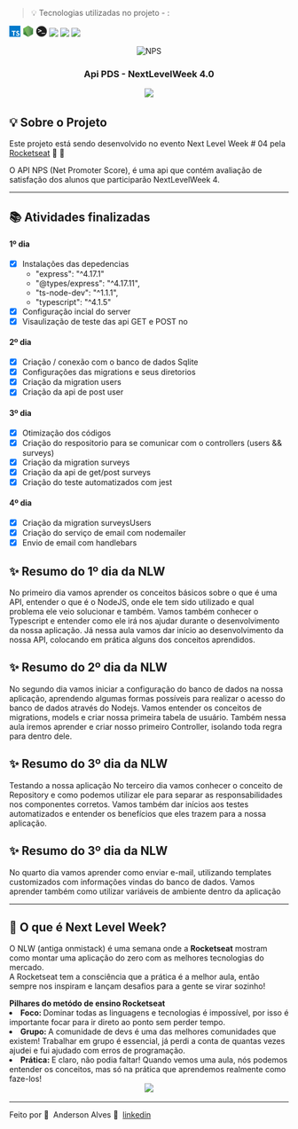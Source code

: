 > 💡 Tecnologias utilizadas no projeto - :

<code><img height="20" src="https://raw.githubusercontent.com/github/explore/80688e429a7d4ef2fca1e82350fe8e3517d3494d/topics/typescript/typescript.png"></code>
<code><img height="20" src="https://raw.githubusercontent.com/github/explore/80688e429a7d4ef2fca1e82350fe8e3517d3494d/topics/nodejs/nodejs.png"></code>
<code><img height="20" src="https://raw.githubusercontent.com/github/explore/80688e429a7d4ef2fca1e82350fe8e3517d3494d/topics/terminal/terminal.png"></code>
<code><img height="20" src="https://upload.wikimedia.org/wikipedia/commons/thumb/9/9a/Visual_Studio_Code_1.35_icon.svg/1024px-Visual_Studio_Code_1.35_icon.svg.png"></code>
<code><img height="20" src="https://pbs.twimg.com/profile_images/1091817101738864640/eQpWLr2c_400x400.jpg"></code>
<code><img height="20" src="https://avatars3.githubusercontent.com/u/53234021?s=400&v=4"></code>

<div align="center">
    <img alt="NPS" title="NPS" height="20" src="https://blog.kmaleon.com.br/conteudo/wp-content/uploads/2019/12/nps.fw_.png" />
<h3>Api PDS - NextLevelWeek 4.0</h3>
<img height="300"  src="https://www.agenciasole.com.br/blog/wp-content/uploads/2018/01/65.png">
</div>



## 💡 Sobre o Projeto 
Este projeto está sendo desenvolvido no evento Next Level Week # 04 pela [Rocketseat](https://rocketseat.com.br/) 🚀&nbsp;💜

O API NPS (Net Promoter Score), é uma api que contém avaliação de satisfação dos alunos que participarão NextLevelWeek 4.

---

## 📚 Atividades finalizadas
#### 1º dia
- [x] Instalações das depedencias
    - "express": "^4.17.1"
    - "@types/express": "^4.17.11",
    - "ts-node-dev": "^1.1.1",
    - "typescript": "^4.1.5"
- [x] Configuração incial do server
- [x] Visaulização de teste das api GET e POST no 
#### 2º dia
- [x] Criação / conexão com o banco de dados Sqlite
- [x] Configurações das migrations e seus diretorios
- [x] Criação da migration users
- [x] Criação da api de post user
#### 3º dia
- [x] Otimização dos códigos
- [x] Criação do respositorio para se comunicar com o controllers (users && surveys)
- [x] Criação da migration surveys
- [x] Criação da api de get/post surveys
- [x] Criação do teste automatizados com jest
#### 4º dia
- [x] Criação da migration surveysUsers
- [x] Criação do serviço de email com nodemailer
- [x] Envio de email com handlebars

## ✨ Resumo do 1º dia da NLW
No primeiro dia vamos aprender os conceitos básicos sobre o que é uma API, entender o que é o NodeJS, onde ele tem sido utilizado e qual problema ele veio solucionar e também. Vamos também conhecer o Typescript e entender como ele irá nos ajudar durante o desenvolvimento da nossa aplicação. Já nessa aula vamos dar início ao desenvolvimento da nossa API, colocando em prática alguns dos conceitos aprendidos.

## ✨ Resumo do 2º dia da NLW
No segundo dia vamos iniciar a configuração do banco de dados na nossa aplicação, aprendendo algumas formas possíveis para realizar o acesso do banco de dados através do Nodejs. Vamos entender os conceitos de migrations, models e criar nossa primeira tabela de usuário. Também nessa aula iremos aprender e criar nosso primeiro Controller, isolando toda regra para dentro dele.

## ✨ Resumo do 3º dia da NLW
Testando a nossa aplicação
No terceiro dia vamos conhecer o conceito de Repository e como podemos utilizar ele para separar as responsabilidades nos componentes corretos. Vamos também dar inícios aos testes automatizados e entender os benefícios que eles trazem para a nossa aplicação.

## ✨ Resumo do 3º dia da NLW
No quarto dia vamos aprender como enviar e-mail, utilizando templates customizados com informações vindas do banco de dados. Vamos aprender também como utilizar variáveis de ambiente dentro da aplicação

---

## 📣 O que é Next Level Week?

<p> 
 O NLW (antiga onmistack) é uma semana onde a <strong>Rocketseat</strong> mostram como montar uma aplicação do zero com as melhores tecnologias do mercado.
<br>
A Rocketseat tem a consciência que a prática é a melhor aula, então sempre nos inspiram e lançam desafios para a gente se virar sozinho!
</p>
<strong>Pilhares do metódo de ensino Rocketseat</strong><br>
<li><strong>Foco: </strong> Dominar todas as linguagens e tecnologias é impossível, por isso é importante focar para ir direto ao ponto sem perder tempo.</li>
<li><strong>Grupo: </strong> A comunidade de devs é uma das melhores comunidades que existem! Trabalhar em grupo é essencial, já perdi a conta de quantas vezes ajudei e fui ajudado com erros de programação.</li>
<li><strong>Prática: </strong> E claro, não podia faltar! Quando vemos uma aula, nós podemos entender os conceitos, mas só na prática que aprendemos realmente como faze-los! </li>

<div align="center">
<img  src="https://www.notion.so/image/https%3A%2F%2Fs3-us-west-2.amazonaws.com%2Fsecure.notion-static.com%2F4b24bb94-c9ea-4984-a8cb-300ce4553abb%2Fnlw4-banner-github.png?table=block&id=d50c626b-7d28-4bfc-b9f0-ea2b42347e3e&spaceId=08f749ff-d06d-49a8-a488-9846e081b224&width=5120&userId=aaa75990-d584-4b7e-a045-99eb29503a22&cache=v2">
</div>

---
Feito por 💜&nbsp; Anderson Alves 👋 &nbsp;[linkedin](https://www.linkedin.com/in/anderson-alves-7b5587133/)

